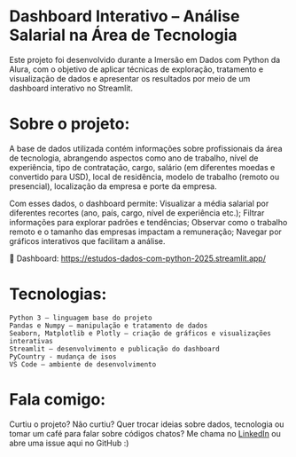 # Dashboard Interativo – Análise Salarial na Área de Tecnologia
Este projeto foi desenvolvido durante a Imersão em Dados com Python da Alura, com o objetivo de aplicar técnicas de exploração, tratamento e visualização de dados e apresentar os resultados por meio de um dashboard interativo no Streamlit.

# Sobre o projeto: 
A base de dados utilizada contém informações sobre profissionais da área de tecnologia, abrangendo aspectos como ano de trabalho, nível de experiência, tipo de contratação, cargo, salário (em diferentes moedas e convertido para USD), local de residência, modelo de trabalho (remoto ou presencial), localização da empresa e porte da empresa.

Com esses dados, o dashboard permite:
    Visualizar a média salarial por diferentes recortes (ano, país, cargo, nível de experiência etc.);
    Filtrar informações para explorar padrões e tendências;
    Observar como o trabalho remoto e o tamanho das empresas impactam a remuneração;
    Navegar por gráficos interativos que facilitam a análise.

🔗 Dashboard: https://estudos-dados-com-python-2025.streamlit.app/

# Tecnologias: 

    Python 3 – linguagem base do projeto
    Pandas e Numpy – manipulação e tratamento de dados
    Seaborn, Matplotlib e Plotly – criação de gráficos e visualizações interativas
    Streamlit – desenvolvimento e publicação do dashboard
    PyCountry - mudança de isos
    VS Code – ambiente de desenvolvimento

# Fala comigo: 
Curtiu o projeto? Não curtiu? Quer trocar ideias sobre dados, tecnologia ou tomar um café para falar sobre códigos chatos?
Me chama no [LinkedIn](www.linkedin.com/in/annaclaradorea) ou abre uma issue aqui no GitHub :)

